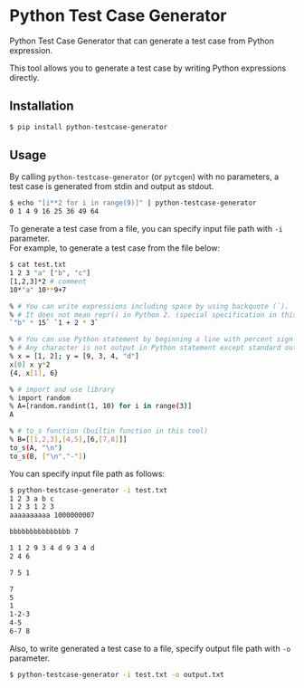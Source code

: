 Python Test Case Generator
====

Python Test Case Generator that can generate a test case from Python expression.

This tool allows you to generate a test case by writing Python expressions directly.

## Installation

```sh
$ pip install python-testcase-generator
```

## Usage

By calling `python-testcase-generator` (or `pytcgen`) with no parameters, a test case is generated from stdin
and output as stdout.
```sh
$ echo "[i**2 for i in range(9)]" | python-testcase-generator
0 1 4 9 16 25 36 49 64
```

To generate a test case from a file, you can specify input file path with `-i` parameter.  
For example, to generate a test case from the file below:
```sh
$ cat test.txt
1 2 3 "a" ["b", "c"]
[1,2,3]*2 # comment
10*"a" 10**9+7

% # You can write expressions including space by using backquote (`).
% # It does not mean repr() in Python 2. (special specification in this tool)
`"b" * 15` `1 + 2 * 3`

% # You can use Python statement by beginning a line with percent sign (%).
% # Any character is not output in Python statement except standard output.
% x = [1, 2]; y = [9, 3, 4, "d"]
x[0] x y*2
{4, x[1], 6}

% # import and use library
% import random
% A=[random.randint(1, 10) for i in range(3)]
A

% # to_s function (builtin function in this tool)
% B=[[1,2,3],[4,5],[6,[7,8]]]
to_s(A, "\n")
to_s(B, ["\n","-"])
```

You can specify input file path as follows:
```sh
$ python-testcase-generator -i test.txt
1 2 3 a b c
1 2 3 1 2 3
aaaaaaaaaa 1000000007

bbbbbbbbbbbbbbb 7

1 1 2 9 3 4 d 9 3 4 d
2 4 6

7 5 1

7
5
1
1-2-3
4-5
6-7 8
```

Also, to write generated a test case to a file, specify output file path with `-o` parameter.
```sh
$ python-testcase-generator -i test.txt -o output.txt
```
